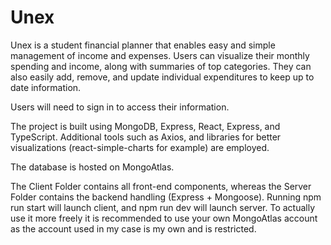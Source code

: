 # Unex

Unex is a student financial planner that enables easy and simple management of income and expenses. Users can visualize their monthly 
spending and income, along with summaries of top categories. They can also easily add, remove, and update individual expenditures to keep 
up to date information. 

Users will need to sign in to access their information. 

The project is built using MongoDB, Express, React, Express, and TypeScript. Additional tools such as Axios, and libraries for better
visualizations (react-simple-charts for example) are employed.

The database is hosted on MongoAtlas. 

The Client Folder contains all front-end components, whereas the Server Folder contains the backend handling (Express + Mongoose). 
Running npm run start will launch client, and npm run dev will launch server. To actually use it more freely it is recommended to use 
your own MongoAtlas account as the account used in my case is my own and is restricted. 


